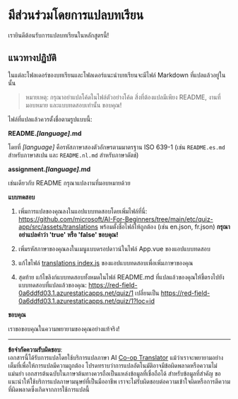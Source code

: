 <!--
CO_OP_TRANSLATOR_METADATA:
{
  "original_hash": "62b3e3ad5182edb905eec649a87eeeb4",
  "translation_date": "2025-08-29T09:31:09+00:00",
  "source_file": "etc/TRANSLATIONS.md",
  "language_code": "th"
}
-->
# มีส่วนร่วมโดยการแปลบทเรียน

เรายินดีต้อนรับการแปลบทเรียนในหลักสูตรนี้!

## แนวทางปฏิบัติ

ในแต่ละโฟลเดอร์ของบทเรียนและโฟลเดอร์แนะนำบทเรียนจะมีไฟล์ Markdown ที่แปลแล้วอยู่ในนั้น

> หมายเหตุ: กรุณาอย่าแปลโค้ดในไฟล์ตัวอย่างโค้ด สิ่งที่ต้องแปลมีเพียง README, งานที่มอบหมาย และแบบทดสอบเท่านั้น ขอบคุณ!

ไฟล์ที่แปลแล้วควรตั้งชื่อตามรูปแบบนี้:

**README._[language]_.md**

โดยที่ _[language]_ คือรหัสภาษาสองตัวอักษรตามมาตรฐาน ISO 639-1 (เช่น `README.es.md` สำหรับภาษาสเปน และ `README.nl.md` สำหรับภาษาดัตช์)

**assignment._[language]_.md**

เช่นเดียวกับ README กรุณาแปลงานที่มอบหมายด้วย

**แบบทดสอบ**

1. เพิ่มการแปลของคุณลงในแอปแบบทดสอบโดยเพิ่มไฟล์ที่นี่: https://github.com/microsoft/AI-For-Beginners/tree/main/etc/quiz-app/src/assets/translations พร้อมตั้งชื่อไฟล์ให้ถูกต้อง (เช่น en.json, fr.json) **กรุณาอย่าแปลคำว่า 'true' หรือ 'false' ขอบคุณ!**

2. เพิ่มรหัสภาษาของคุณลงในเมนูแบบดรอปดาวน์ในไฟล์ App.vue ของแอปแบบทดสอบ

3. แก้ไขไฟล์ [translations index.js](https://github.com/microsoft/AI-For-Beginners/blob/main/etc/quiz-app/src/assets/translations/index.js) ของแอปแบบทดสอบเพื่อเพิ่มภาษาของคุณ

4. สุดท้าย แก้ไขลิงก์แบบทดสอบทั้งหมดในไฟล์ README.md ที่แปลแล้วของคุณให้ชี้ตรงไปยังแบบทดสอบที่แปลแล้วของคุณ: https://red-field-0a6ddfd03.1.azurestaticapps.net/quiz/1 เปลี่ยนเป็น https://red-field-0a6ddfd03.1.azurestaticapps.net/quiz/1?loc=id

**ขอบคุณ**

เราขอขอบคุณในความพยายามของคุณอย่างแท้จริง!

---

**ข้อจำกัดความรับผิดชอบ**:  
เอกสารนี้ได้รับการแปลโดยใช้บริการแปลภาษา AI [Co-op Translator](https://github.com/Azure/co-op-translator) แม้ว่าเราจะพยายามอย่างเต็มที่เพื่อให้การแปลมีความถูกต้อง โปรดทราบว่าการแปลอัตโนมัติอาจมีข้อผิดพลาดหรือความไม่แม่นยำ เอกสารต้นฉบับในภาษาต้นทางควรถือเป็นแหล่งข้อมูลที่เชื่อถือได้ สำหรับข้อมูลที่สำคัญ ขอแนะนำให้ใช้บริการแปลภาษามนุษย์ที่เป็นมืออาชีพ เราจะไม่รับผิดชอบต่อความเข้าใจผิดหรือการตีความที่ผิดพลาดซึ่งเกิดจากการใช้การแปลนี้